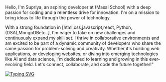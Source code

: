 Hello, I'm Supriya, an aspiring developer at (Masai School) with a deep passion for coding and a relentless drive for innovation.
I'm on a mission to bring ideas to life through the power of technology.

With a strong foundation in [html,css,javascript,react, Python,(DSA),MongoDBetc..], I'm eager to take on new challenges and continuously expand my skill set.
I thrive in collaborative environments and am excited to be part of a dynamic community of developers who share the same passion for problem-solving and creativity.
Whether it's building web applications, or developing websites, or diving into emerging technologies like AI and data science, 
I'm dedicated to learning and growing in this ever-evolving field.
Let's connect, collaborate, and code the future together!"


<a href="https://git.io/typing-svg"><img src="https://readme-typing-svg.demolab.com?font=Fira+Code&weight=600&size=25&duration=5001&pause=1000&color=A6F71C&random=false&width=435&lines=hello%2C++I+am+Supriya%2C+Frontend+Developer" alt="Typing SVG" /></a>
